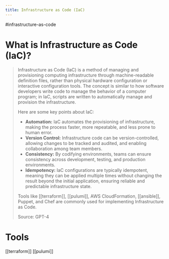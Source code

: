 ```yaml
---
title: Infrastructure as Code (IaC)
---
```


#infrastructure-as-code

# What is Infrastructure as Code (IaC)?

> Infrastructure as Code (IaC) is a method of managing and provisioning computing infrastructure through machine-readable definition files, rather than physical hardware configuration or interactive configuration tools. The concept is similar to how software developers write code to manage the behavior of a computer program; in IaC, scripts are written to automatically manage and provision the infrastructure.
>
> Here are some key points about IaC:
>
> - **Automation:** IaC automates the provisioning of infrastructure, making the process faster, more repeatable, and less prone to human error.
> - **Version Control:** Infrastructure code can be version-controlled, allowing changes to be tracked and audited, and enabling collaboration among team members.
> - **Consistency:** By codifying environments, teams can ensure consistency across development, testing, and production environments.
> - **Idempotency:** IaC configurations are typically idempotent, meaning they can be applied multiple times without changing the result beyond the initial application, ensuring reliable and predictable infrastructure state.
>
> Tools like [[terraform]], [[pulumi]], AWS CloudFormation, [[ansible]], Puppet, and Chef are commonly used for implementing Infrastructure as Code.
>
> Source: GPT-4

# Tools

[[terraform]]
[[pulumi]]
